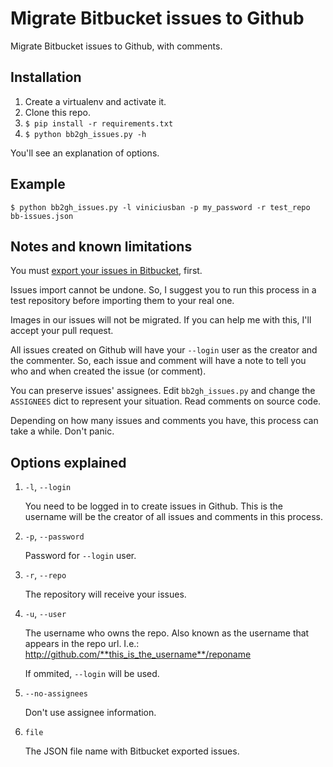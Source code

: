 
Migrate Bitbucket issues to Github
==================================

Migrate Bitbucket issues to Github, with comments.


Installation
------------

1. Create a virtualenv and activate it.
1. Clone this repo.
1. `$ pip install -r requirements.txt`
1. `$ python bb2gh_issues.py -h`

You'll see an explanation of options.


Example
-------

```
$ python bb2gh_issues.py -l viniciusban -p my_password -r test_repo bb-issues.json
```


Notes and known limitations
---------------------------

You must [export your issues in Bitbucket](https://confluence.atlassian.com/display/BITBUCKET/Export+or+Import+Issue+Data), first.

Issues import cannot be undone. So, I suggest you to run this process in a test repository before importing them to your real one.

Images in our issues will not be migrated. If you can help me with this, I'll accept your pull request.

All issues created on Github will have your `--login` user as the creator and the commenter. So, each issue and comment will have a note to tell you who and when created the issue (or comment).

You can preserve issues' assignees. Edit `bb2gh_issues.py` and change the `ASSIGNEES` dict to represent your situation. Read comments on source code.

Depending on how many issues and comments you have, this process can take a while. Don't panic.


Options explained
-----------------

1. `-l`, `--login`

    You need to be logged in to create issues in Github. This is the
    username will be the creator of all issues and comments in this process.

1. `-p`, `--password`

    Password for `--login` user.

1. `-r`, `--repo`

    The repository will receive your issues.

1. `-u`, `--user`

    The username who owns the repo. Also known as the username that appears
    in the repo url. I.e.: http://github.com/**this_is_the_username**/reponame

    If ommited, `--login` will be used.

1. `--no-assignees`

    Don't use assignee information.

1. `file`

    The JSON file name with Bitbucket exported issues.
